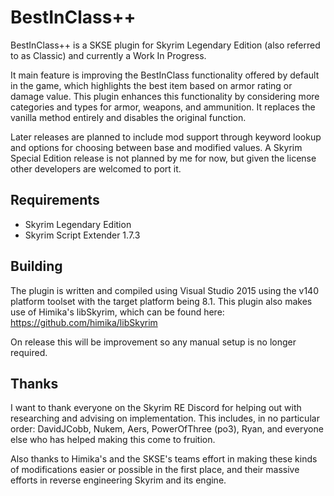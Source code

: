 # BestInClass++
BestInClass++ is a SKSE plugin for Skyrim Legendary Edition (also referred to as Classic) and currently a Work In Progress.

It main feature is improving the BestInClass functionality offered by default in the game, which highlights the best item based on armor rating or damage value. This plugin enhances this functionality by considering more categories and types for armor, weapons, and ammunition. It replaces the vanilla method entirely and disables the original function. 

Later releases are planned to include mod support through keyword lookup and options for choosing between base and modified values. A Skyrim Special Edition release is not planned by me for now, but given the license other developers are welcomed to port it.

## Requirements
- Skyrim Legendary Edition
- Skyrim Script Extender 1.7.3

## Building
The plugin is written and compiled using Visual Studio 2015 using the v140 platform toolset with the target platform being 8.1.
This plugin also makes use of Himika's libSkyrim, which can be found here: https://github.com/himika/libSkyrim

On release this will be improvement so any manual setup is no longer required.

## Thanks
I want to thank everyone on the Skyrim RE Discord for helping out with researching and advising on implementation. This includes, in no particular order: DavidJCobb, Nukem, Aers, PowerOfThree (po3), Ryan, and everyone else who has helped making this come to fruition.

Also thanks to Himika's and the SKSE's teams effort in making these kinds of modifications easier or possible in the first place, and their massive efforts in reverse engineering Skyrim and its engine.
